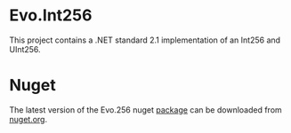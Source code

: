 # Evo.Int256
This project contains a .NET standard 2.1 implementation of an Int256 and UInt256.  

# Nuget
The latest version of the Evo.256 nuget [package](https://www.nuget.org/packages/Evo.Int256) can be downloaded from [nuget.org](https://www.nuget.org).  